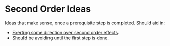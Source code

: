 # Second Order Ideas

Ideas that make sense, once a prerequisite step is completed. Should aid in:

- [Exerting some direction over second order effects](https://medium.com/paloit/second-order-effect-in-product-design-and-strategy-82c7fd2c52e6).
- Should be avoiding until the first step is done.

